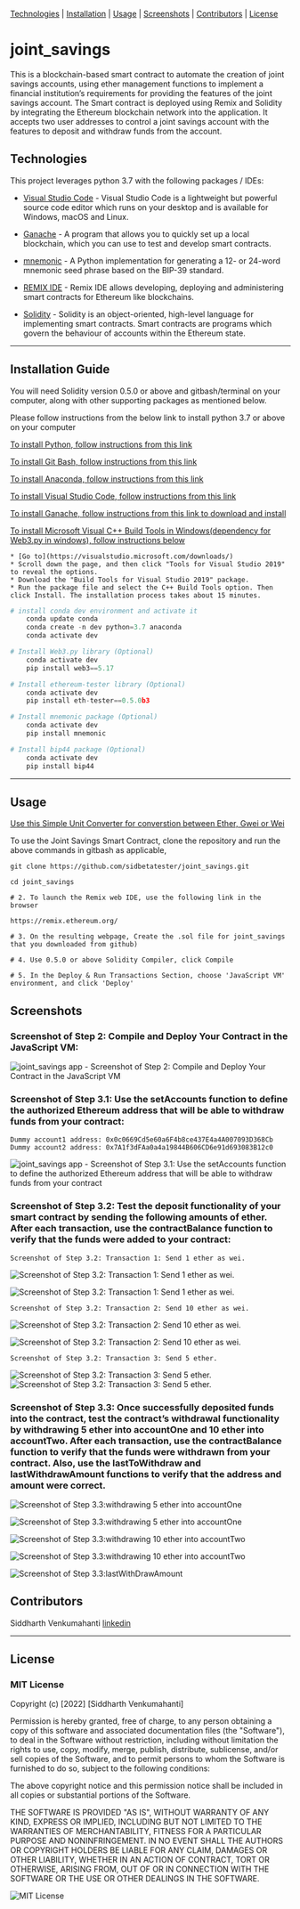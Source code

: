 [Technologies](#Technologies) | [Installation](#installation-guide) | [Usage](#usage) | [Screenshots](#screenshots) | [Contributors](#contributors) | [License](#license)

# joint_savings
This is a blockchain-based smart contract to automate the creation of joint savings accounts, using ether management functions to implement a financial institution’s requirements for providing the features of the joint savings account. The Smart contract is deployed using Remix and Solidity by integrating the Ethereum blockchain network into the application. It accepts two user addresses to control a joint savings account with the features to deposit and withdraw funds from the account. 

## Technologies

This project leverages python 3.7 with the following packages / IDEs:

* [Visual Studio Code](https://code.visualstudio.com/?wt.mc_id=DX_841432) - Visual Studio Code is a lightweight but powerful source code editor which runs on your desktop and is available for Windows, macOS and Linux. 

* [Ganache](https://trufflesuite.com/ganache/) - A program that allows you to quickly set up a local blockchain, which you can use to test and develop smart contracts. 

* [mnemonic](https://pypi.org/project/mnemonic/) - A Python implementation for generating a 12- or 24-word mnemonic seed phrase based on the BIP-39 standard.

* [REMIX IDE](https://remix-project.org/) - Remix IDE allows developing, deploying and administering smart contracts for Ethereum like blockchains.

* [Solidity](https://docs.soliditylang.org/en/v0.8.14/) - Solidity is an object-oriented, high-level language for implementing smart contracts. Smart contracts are programs which govern the behaviour of accounts within the Ethereum state.


---

## Installation Guide

You will need Solidity version 0.5.0 or above and gitbash/terminal on your computer, along with other supporting packages as mentioned below. 

Please follow instructions from the below link to install python 3.7 or above on your computer

[To install Python, follow instructions from this link](https://www.python.org/downloads/)

[To install Git Bash, follow instructions from this link](https://github.com/git-guides/install-git)

[To install Anaconda, follow instructions from this link ](https://docs.anaconda.com/anaconda/install/)

[To install Visual Studio Code, follow instructions from this link ](https://code.visualstudio.com/docs/setup/setup-overview)

[To install Ganache, follow instructions from this link to download and install ](https://trufflesuite.com/ganache/)

[To install Microsoft Visual C++ Build Tools in Windows(dependency for Web3.py in windows), follow instructions below](https://visualstudio.microsoft.com/downloads/)

    * [Go to](https://visualstudio.microsoft.com/downloads/)
    * Scroll down the page, and then click "Tools for Visual Studio 2019" to reveal the options.
    * Download the "Build Tools for Visual Studio 2019" package.
    * Run the package file and select the C++ Build Tools option. Then click Install. The installation process takes about 15 minutes.


```python
# install conda dev environment and activate it
    conda update conda
    conda create -n dev python=3.7 anaconda
    conda activate dev

# Install Web3.py library (Optional)
    conda activate dev
    pip install web3==5.17

# Install ethereum-tester library (Optional)
    conda activate dev
    pip install eth-tester==0.5.0b3

# Install mnemonic package (Optional)
    conda activate dev
    pip install mnemonic

# Install bip44 package (Optional)
    conda activate dev
    pip install bip44


```

---


## Usage

[Use this Simple Unit Converter for converstion between Ether, Gwei or Wei](https://eth-converter.com/)

To use the Joint Savings Smart Contract, clone the repository and run the above commands in gitbash as applicable,

```git
git clone https://github.com/sidbetatester/joint_savings.git

cd joint_savings

# 2. To launch the Remix web IDE, use the following link in the browser

https://remix.ethereum.org/

# 3. On the resulting webpage, Create the .sol file for joint_savings that you downloaded from github)

# 4. Use 0.5.0 or above Solidity Compiler, click Compile

# 5. In the Deploy & Run Transactions Section, choose 'JavaScript VM' environment, and click 'Deploy'

```
   
## Screenshots

### Screenshot of Step 2: Compile and Deploy Your Contract in the JavaScript VM:

![joint_savings app - Screenshot of Step 2: Compile and Deploy Your Contract in the JavaScript VM](Execution_Results/Step_2_Compile_and_Deploy_Smart_Contract.png)


### Screenshot of Step 3.1: Use the setAccounts function to define the authorized Ethereum address that will be able to withdraw funds from your contract:
   
    Dummy account1 address: 0x0c0669Cd5e60a6F4b8ce437E4a4A007093D368Cb
    Dummy account2 address: 0x7A1f3dFAa0a4a19844B606CD6e91d693083B12c0

![joint_savings app - Screenshot of Step 3.1: Use the setAccounts function to define the authorized Ethereum address that will be able to withdraw funds from your contract](Execution_Results/Step_3_setAccounts_function.png)


### Screenshot of Step 3.2: Test the deposit functionality of your smart contract by sending the following amounts of ether. After each transaction, use the contractBalance function to verify that the funds were added to your contract:
    
    Screenshot of Step 3.2: Transaction 1: Send 1 ether as wei.

![Screenshot of Step 3.2: Transaction 1: Send 1 ether as wei.](Execution_Results/Step_3_deposit_Transaction_1i.png)

![Screenshot of Step 3.2: Transaction 1: Send 1 ether as wei.](Execution_Results/Step_3_contractBalance_Transaction_1i.png)


    Screenshot of Step 3.2: Transaction 2: Send 10 ether as wei.

![Screenshot of Step 3.2: Transaction 2: Send 10 ether as wei.](Execution_Results/Step_3_contractBalance_Transaction_2.png)

![Screenshot of Step 3.2: Transaction 2: Send 10 ether as wei.](Execution_Results/Step_3_deposit_Transaction_2.png)

    Screenshot of Step 3.2: Transaction 3: Send 5 ether.

![Screenshot of Step 3.2: Transaction 3: Send 5 ether.](Execution_Results/Step_3_contractBalance_Transaction_3.png)
![Screenshot of Step 3.2: Transaction 3: Send 5 ether.](Execution_Results/Step_3_deposit_Transaction_3.png)


### Screenshot of Step 3.3: Once successfully deposited funds into the contract, test the contract’s withdrawal functionality by withdrawing 5 ether into accountOne and 10 ether into accountTwo. After each transaction, use the contractBalance function to verify that the funds were withdrawn from your contract. Also, use the lastToWithdraw and lastWithdrawAmount functions to verify that the address and amount were correct.

![Screenshot of Step 3.3:withdrawing 5 ether into accountOne](Execution_Results/Step_3_withdraw_Transaction_1.png)

![Screenshot of Step 3.3:withdrawing 5 ether into accountOne](Execution_Results/Step_3_withdraw_Transaction_1_balance.png)

![Screenshot of Step 3.3:withdrawing 10 ether into accountTwo](Execution_Results/Step_3_withdraw_Transaction_2.png)

![Screenshot of Step 3.3:withdrawing 10 ether into accountTwo](Execution_Results/Step_3_withdraw_Transaction_2_balance.png)

![Screenshot of Step 3.3:lastWithDrawAmount](Execution_Results/Step_3_lastToWithdraw_lastWithdrawAmount_functions.png)



## Contributors

Siddharth Venkumahanti
[linkedin](https://www.linkedin.com/in/siddharthvenkumahanti/)


---


## License

### MIT License

Copyright (c) [2022] [Siddharth Venkumahanti]

Permission is hereby granted, free of charge, to any person obtaining a copy
of this software and associated documentation files (the "Software"), to deal
in the Software without restriction, including without limitation the rights
to use, copy, modify, merge, publish, distribute, sublicense, and/or sell
copies of the Software, and to permit persons to whom the Software is
furnished to do so, subject to the following conditions:

The above copyright notice and this permission notice shall be included in all
copies or substantial portions of the Software.

THE SOFTWARE IS PROVIDED "AS IS", WITHOUT WARRANTY OF ANY KIND, EXPRESS OR
IMPLIED, INCLUDING BUT NOT LIMITED TO THE WARRANTIES OF MERCHANTABILITY,
FITNESS FOR A PARTICULAR PURPOSE AND NONINFRINGEMENT. IN NO EVENT SHALL THE
AUTHORS OR COPYRIGHT HOLDERS BE LIABLE FOR ANY CLAIM, DAMAGES OR OTHER
LIABILITY, WHETHER IN AN ACTION OF CONTRACT, TORT OR OTHERWISE, ARISING FROM,
OUT OF OR IN CONNECTION WITH THE SOFTWARE OR THE USE OR OTHER DEALINGS IN THE
SOFTWARE.

![MIT License](Images/MIT_License.png)
